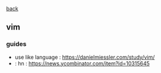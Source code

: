 [back](README.md)

## vim 

### guides
- use like language : https://danielmiessler.com/study/vim/
-   : hn : https://news.ycombinator.com/item?id=10315645
